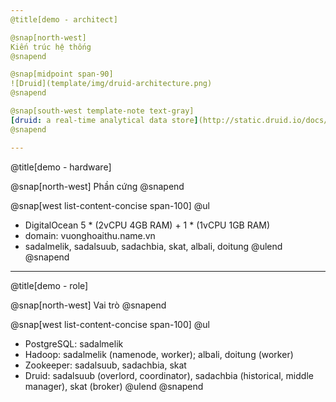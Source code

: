 ```yaml
---
@title[demo - architect]

@snap[north-west]
Kiến trúc hệ thống
@snapend

@snap[midpoint span-90]
![Druid](template/img/druid-architecture.png)
@snapend

@snap[south-west template-note text-gray]
[druid: a real-time analytical data store](http://static.druid.io/docs/druid.pdf)
@snapend

---
```

@title[demo - hardware]

@snap[north-west]
Phần cứng
@snapend

@snap[west list-content-concise span-100]
@ul[](false)
- DigitalOcean 5 * (2vCPU 4GB RAM) + 1 * (1vCPU 1GB RAM)
- domain: vuonghoaithu.name.vn 
- sadalmelik, sadalsuub, sadachbia, skat, albali, doitung
@ulend
@snapend

---
@title[demo - role]

@snap[north-west]
Vai trò
@snapend

@snap[west list-content-concise span-100]
@ul[](false)
- PostgreSQL: sadalmelik
- Hadoop: sadalmelik (namenode, worker); albali, doitung (worker)
- Zookeeper: sadalsuub, sadachbia, skat
- Druid: sadalsuub (overlord, coordinator), sadachbia (historical, middle manager), skat (broker)
@ulend
@snapend
